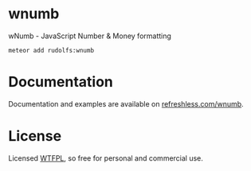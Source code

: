 wnumb
=====

wNumb - JavaScript Number &amp; Money formatting

```meteor add rudolfs:wnumb```

# Documentation

Documentation and examples are available on [refreshless.com/wnumb](http://refreshless.com/wnumb/).

# License

Licensed [WTFPL](http://www.wtfpl.net/about/), so free for personal and commercial use.
